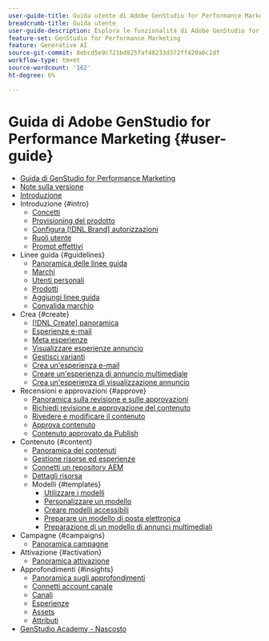 ```yaml
---
user-guide-title: Guida utente di Adobe GenStudio for Performance Marketing
breadcrumb-title: Guida utente
user-guide-description: Esplora le funzionalità di Adobe GenStudio for Performance Marketing. Scopri come creare rapidamente risorse on-brand, generare varianti e ottimizzare le esperienze.
feature-set: GenStudio for Performance Marketing
feature: Generative AI
source-git-commit: 8ebcd5e9c721bd825faf48233d372ff420a6c2df
workflow-type: tm+mt
source-wordcount: '162'
ht-degree: 6%

---
```



# Guida di Adobe GenStudio for Performance Marketing {#user-guide}

+ [Guida di GenStudio for Performance Marketing](home.md)
+ [Note sulla versione](release-notes.md)
+ [Introduzione](get-started.md)
+ Introduzione {#intro}
   + [Concetti](concepts.md)
   + [Provisioning del prodotto](product-provisioning.md)
   + [Configura [!DNL Brand] autorizzazioni](configure-brand-permissions.md)
   + [Ruoli utente](user-roles.md)
   + [Prompt effettivi](effective-prompts.md)
+ Linee guida {#guidelines}
   + [Panoramica delle linee guida](guidelines/overview.md)
   + [Marchi](guidelines/brands.md)
   + [Utenti personali](guidelines/personas.md)
   + [Prodotti](guidelines/products.md)
   + [Aggiungi linee guida](guidelines/add-guidelines.md)
   + [Convalida marchio](guidelines/brand-validation.md)
+ Crea {#create}
   + [[!DNL Create] panoramica](create/overview.md)
   + [Esperienze e-mail](create/email-experiences.md)
   + [Meta esperienze](create/meta-experiences.md)
   + [Visualizzare esperienze annuncio](create/display-ad-experiences.md)
   + [Gestisci varianti](create/manage-variants.md)
   + [Crea un&#39;esperienza e-mail](create/create-email-experience.md)
   + [Creare un&#39;esperienza di annuncio multimediale](create/create-meta-ad.md)
   + [Crea un&#39;esperienza di visualizzazione annuncio](create/create-display-ad.md)
+ Recensioni e approvazioni {#approve}
   + [Panoramica sulla revisione e sulle approvazioni](approvals/overview.md)
   + [Richiedi revisione e approvazione del contenuto](approvals/request-review.md)
   + [Rivedere e modificare il contenuto](approvals/review-and-edit.md)
   + [Approva contenuto](approvals/approve-content.md)
   + [Contenuto approvato da Publish](approvals/publish-content.md)
+ Contenuto {#content}
   + [Panoramica dei contenuti](content/overview.md)
   + [Gestione risorse ed esperienze](content/manage-assets.md)
   + [Connetti un repository AEM](content/connect-aem-repo.md)
   + [Dettagli risorsa](content/asset-details.md)
   + Modelli {#templates}
      + [Utilizzare i modelli](content/use-templates.md)
      + [Personalizzare un modello](content/customize-template.md)
      + [Creare modelli accessibili](content/accessibility-for-templates.md)
      + [Preparare un modello di posta elettronica](content/email-template.md)
      + [Preparazione di un modello di annunci multimediali](content/meta-template.md)
+ Campagne {#campaigns}
   + [Panoramica campagne](campaigns/overview.md)
+ Attivazione {#activation}
   + [Panoramica attivazione](activation/overview.md)
+ Approfondimenti {#insights}
   + [Panoramica sugli approfondimenti](insights/overview.md)
   + [Connetti account canale](insights/connect-channel.md)
   + [Canali](insights/channels.md)
   + [Esperienze](insights/experiences.md)
   + [Assets](insights/assets.md)
   + [Attributi](insights/attributes.md)
+ [GenStudio Academy - Nascosto](genstudioacademy.md)
